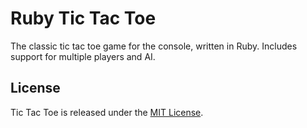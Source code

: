 # Ruby Tic Tac Toe
The classic tic tac toe game for the console, written in Ruby. Includes support
for multiple players and AI.

## License
Tic Tac Toe is released under the [MIT License](http://www.opensource.org/licenses/MIT).
